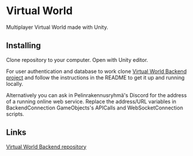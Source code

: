 # Virtual World

Multiplayer Virtual World made with Unity.

## Installing
Clone repository to your computer. Open with Unity editor.

For user authentication and database to work clone [Virtual World Backend project](https://github.com/Pelinrakennusryhma/Virtual-World-Backend) and follow the instructions in the README to get it up and running locally.

Alternatively you can ask in Pelinrakennusryhmä's Discord for the address of a running online web service. Replace the address/URL variables in BackendConnection GameObjects's APICalls and WebSocketConnection scripts.

## Links
[Virtual World Backend repository](https://github.com/Pelinrakennusryhma/Virtual-World-Backend)
